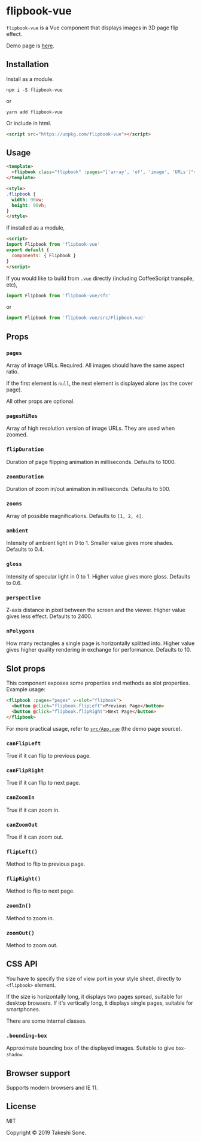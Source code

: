 # flipbook-vue

`flipbook-vue` is a Vue component that displays images in 3D page flip effect.

Demo page is [here](https://ts1.github.io/flipbook-vue/).

## Installation

Install as a module.

```
npm i -S flipbook-vue
```

or

```
yarn add flipbook-vue
```

Or include in html.

```html
<script src="https://unpkg.com/flipbook-vue"></script>
```

## Usage

```html
<template>
  <flipbook class="flipbook" :pages="['array', 'of', 'image', 'URLs']"></flipbook>
</template>

<style>
.flipbook {
  width: 90vw;
  height: 90vh;
}
</style>
```


If installed as a module,

```html
<script>
import Flipbook from 'flipbook-vue'
export default {
  components: { Flipbook }
}
</script>
```

If you would like to build from `.vue` directly (including CoffeeScript transpile, etc),

```javascript
import Flipbook from 'flipbook-vue/sfc'
```

or

```javascript
import Flipbook from 'flipbook-vue/src/Flipbook.vue'
```

## Props

### `pages`

Array of image URLs. Required.
All images should have the same aspect ratio.

If the first element is `null`, the next element is displayed alone (as the cover page).

All other props are optional.

### `pagesHiRes`

Array of high resolution version of image URLs.
They are used when zoomed.

### `flipDuration`

Duration of page flipping animation in milliseconds.
Defaults to 1000.

### `zoomDuration`

Duration of zoom in/out animation in milliseconds.
Defaults to 500.

### `zooms`

Array of possible magnifications. 
Defaults to `[1, 2, 4]`.

### `ambient`

Intensity of ambient light in 0 to 1.
Smaller value gives more shades.
Defaults to 0.4.

### `gloss`

Intensity of specular light in 0 to 1.
Higher value gives more gloss.
Defaults to 0.6.

### `perspective`

Z-axis distance in pixel between the screen and the viewer.
Higher value gives less effect.
Defaults to 2400.

### `nPolygons`

How many rectangles a single page is horizontally splitted into.
Higher value gives higher quality rendering in exchange for performance.
Defaults to 10.

## Slot props

This component exposes some properties and methods as slot properties.
Example usage:

```html
<flipbook :pages="pages" v-slot="flipbook">
  <button @click="flipbook.flipLeft">Previous Page</button>
  <button @click="flipbook.flipRight">Next Page</button>
</flipbook>
```

For more practical usage, refer to [`src/App.vue`](https://github.com/ts1/flipbook-vue/blob/master/src/App.vue) (the demo page source).

### `canFlipLeft`

True if it can flip to previous page. 

### `canFlipRight`

True if it can flip to next page. 

### `canZoomIn`

True if it can zoom in.

### `canZoomOut`

True if it can zoom out.

### `flipLeft()`

Method to flip to previous page.

### `flipRight()`

Method to flip to next page.

### `zoomIn()`

Method to zoom in.

### `zoomOut()`

Method to zoom out.

## CSS API

You have to specify the size of view port in your style sheet, directly to
`<flipbook>` element.

If the size is horizontally long, it displays two pages spread, suitable for desktop browsers.
If it's vertically long, it displays single pages, suitable for smartphones.

There are some internal classes.

### `.bounding-box`

Approximate bounding box of the displayed images.
Suitable to give `box-shadow`.

## Browser support

Supports modern browsers and IE 11.

## License

MIT

Copyright © 2019 Takeshi Sone.

